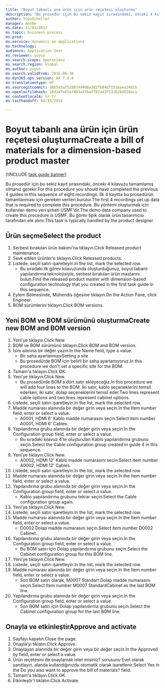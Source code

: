```yaml
--- 
title: "Boyut tabanlı ana ürün için ürün reçetesi oluşturma"
description: "Bu prosedür için bu sekiz kayıt sırasındaki, önceki 4 kılavuzu tamamlamış olmanız gerekir."
author: YuyuScheller
manager: AnnBe
ms.date: 11/03/2017
ms.topic: business-process
ms.prod: 
ms.service: dynamics-ax-applications
ms.technology: 
audience: Application User
ms.reviewer: yuyus
ms.search.scope: Operations
ms.search.region: Global
ms.author: yuyus
ms.search.validFrom: 2016-06-30
ms.dyn365.ops.version: AX 7.0.0
ms.translationtype: HT
ms.sourcegitcommit: a8b5a5af5108744406a3d2fb84d7151baea2481b
ms.openlocfilehash: 18324fe65a78b3a55baff82a43f5326204558aca
ms.contentlocale: tr-tr
ms.lasthandoff: 04/13/2018

---
```

# <a name="create-a-bill-of-materials-for-a-dimension-based-product-master"></a><span data-ttu-id="f5f16-103">Boyut tabanlı ana ürün için ürün reçetesi oluşturma</span><span class="sxs-lookup"><span data-stu-id="f5f16-103">Create a bill of materials for a dimension-based product master</span></span>

[!INCLUDE [task guide banner](../../includes/task-guide-banner.md)]

<span data-ttu-id="f5f16-104">Bu prosedür için bu sekiz kayıt sırasındaki, önceki 4 kılavuzu tamamlamış olmanız gerekir.</span><span class="sxs-lookup"><span data-stu-id="f5f16-104">For this procedure you should have completed the previous 4 guides in this sequence of eight recordings.</span></span> <span data-ttu-id="f5f16-105">İlk 4 kayıtta bu prosedürün tamamlanması için gereken verileri kurulur.</span><span class="sxs-lookup"><span data-stu-id="f5f16-105">The first 4 recordings set up data that is required to complete this procedure.</span></span> <span data-ttu-id="f5f16-106">Bu yöntemi oluşturmak için kullanılan demo veri şirketi USMF'dir.</span><span class="sxs-lookup"><span data-stu-id="f5f16-106">The demo data company used to create this procedure is USMF.</span></span> <span data-ttu-id="f5f16-107">Bu görev tipik olarak ürün tasarımcısı tarafından ele alınır.</span><span class="sxs-lookup"><span data-stu-id="f5f16-107">This task is typically handled by the product designer.</span></span>


## <a name="select-the-product"></a><span data-ttu-id="f5f16-108">Ürün seçme</span><span class="sxs-lookup"><span data-stu-id="f5f16-108">Select the product</span></span>
1. <span data-ttu-id="f5f16-109">Serbest bırakılan ürün bakımı'na tıklayın.</span><span class="sxs-lookup"><span data-stu-id="f5f16-109">Click Released product maintenance.</span></span>
2. <span data-ttu-id="f5f16-110">Sevk edilen ürünler'e tıklayın.</span><span class="sxs-lookup"><span data-stu-id="f5f16-110">Click Released products.</span></span>
3. <span data-ttu-id="f5f16-111">Listede, seçili satırı işaretleyin.</span><span class="sxs-lookup"><span data-stu-id="f5f16-111">In the list, mark the selected row.</span></span>
    * <span data-ttu-id="f5f16-112">Bu sıradaki ilk görev kılavuzunda oluşturduğunuz, boyut tabanlı yapılandırma teknolojisiyle, serbest bırakılan ürün mastarını bulun.</span><span class="sxs-lookup"><span data-stu-id="f5f16-112">Find the released product master with dimension-based configuration technology that you created in the first task guide in this sequence.</span></span>  
4. <span data-ttu-id="f5f16-113">Eylem Bölmesinde, Mühendis öğesine tıklayın.</span><span class="sxs-lookup"><span data-stu-id="f5f16-113">On the Action Pane, click Engineer.</span></span>
5. <span data-ttu-id="f5f16-114">BOM sürümlerini tıklayın.</span><span class="sxs-lookup"><span data-stu-id="f5f16-114">Click BOM versions.</span></span>

## <a name="create-new-bom-and-bom-version"></a><span data-ttu-id="f5f16-115">Yeni BOM ve BOM sürümünü oluşturma</span><span class="sxs-lookup"><span data-stu-id="f5f16-115">Create new BOM and BOM version</span></span>
1. <span data-ttu-id="f5f16-116">Yeni'ye tıklayın.</span><span class="sxs-lookup"><span data-stu-id="f5f16-116">Click New.</span></span>
2. <span data-ttu-id="f5f16-117">BOM ve BOM sürümünü tıklayın.</span><span class="sxs-lookup"><span data-stu-id="f5f16-117">Click BOM and BOM version.</span></span>
3. <span data-ttu-id="f5f16-118">İsim alanına bir değer yazın.</span><span class="sxs-lookup"><span data-stu-id="f5f16-118">In the Name field, type a value.</span></span>
    * <span data-ttu-id="f5f16-119">Bir saha ayarlanması</span><span class="sxs-lookup"><span data-stu-id="f5f16-119">Setting a site</span></span>  
    * <span data-ttu-id="f5f16-120">Bu prosedürde BOM için belirli bir saha ayarlamıyoruz.</span><span class="sxs-lookup"><span data-stu-id="f5f16-120">In this procedure we don't set a specific site for the BOM.</span></span>  
4. <span data-ttu-id="f5f16-121">Tamam'a tıklayın.</span><span class="sxs-lookup"><span data-stu-id="f5f16-121">Click OK.</span></span>
5. <span data-ttu-id="f5f16-122">Yeni'ye tıklayın.</span><span class="sxs-lookup"><span data-stu-id="f5f16-122">Click New.</span></span>
    * <span data-ttu-id="f5f16-123">Bu prosedürde BOM'a dört satır ekleyeceğiz.</span><span class="sxs-lookup"><span data-stu-id="f5f16-123">In this procedure we will add four lines to the BOM.</span></span> <span data-ttu-id="f5f16-124">İki satır, kablo seçeneklerini temsil ederken; iki satır, dolap seçeneklerini temsil eder.</span><span class="sxs-lookup"><span data-stu-id="f5f16-124">Two lines represent cable options and two lines represent cabinet options.</span></span>  
6. <span data-ttu-id="f5f16-125">Listede, seçili satırı işaretleyin.</span><span class="sxs-lookup"><span data-stu-id="f5f16-125">In the list, mark the selected row.</span></span>
7. <span data-ttu-id="f5f16-126">Madde numarası alanında bir değer girin veya seçin.</span><span class="sxs-lookup"><span data-stu-id="f5f16-126">In the Item number field, enter or select a value.</span></span>
    * <span data-ttu-id="f5f16-127">A0001, HDMI 6' Kablo madde numarasını seçin.</span><span class="sxs-lookup"><span data-stu-id="f5f16-127">Select item number A0001, HDMI 6' Cables.</span></span>  
8. <span data-ttu-id="f5f16-128">Yapılandırma grubu alanında bir değer girin veya seçin.</span><span class="sxs-lookup"><span data-stu-id="f5f16-128">In the Configuration group field, enter or select a value.</span></span>
    * <span data-ttu-id="f5f16-129">Bu sıradaki kılavuz 4'te oluşturulan Kablo yapılandırma grubunu seçin.</span><span class="sxs-lookup"><span data-stu-id="f5f16-129">Select the Cable configuration group created in guide 4 in this sequence.</span></span>  
9. <span data-ttu-id="f5f16-130">Yeni'ye tıklayın.</span><span class="sxs-lookup"><span data-stu-id="f5f16-130">Click New.</span></span>
    * <span data-ttu-id="f5f16-131">A0002, HDMI 12' Kablo madde numarasını seçin.</span><span class="sxs-lookup"><span data-stu-id="f5f16-131">Select item number A0002, HDMI 12' Cables.</span></span>  
10. <span data-ttu-id="f5f16-132">Listede, seçili satırı işaretleyin.</span><span class="sxs-lookup"><span data-stu-id="f5f16-132">In the list, mark the selected row.</span></span>
11. <span data-ttu-id="f5f16-133">Madde numarası alanında bir değer girin veya seçin.</span><span class="sxs-lookup"><span data-stu-id="f5f16-133">In the Item number field, enter or select a value.</span></span>
12. <span data-ttu-id="f5f16-134">Yapılandırma grubu alanında bir değer girin veya seçin.</span><span class="sxs-lookup"><span data-stu-id="f5f16-134">In the Configuration group field, enter or select a value.</span></span>
    * <span data-ttu-id="f5f16-135">Kablo yapılandırma grubunu tekrar seçin.</span><span class="sxs-lookup"><span data-stu-id="f5f16-135">Select the Cable configuration group again.</span></span>  
13. <span data-ttu-id="f5f16-136">Yeni'ye tıklayın.</span><span class="sxs-lookup"><span data-stu-id="f5f16-136">Click New.</span></span>
14. <span data-ttu-id="f5f16-137">Listede, seçili satırı işaretleyin.</span><span class="sxs-lookup"><span data-stu-id="f5f16-137">In the list, mark the selected row.</span></span>
15. <span data-ttu-id="f5f16-138">Madde numarası alanında bir değer girin veya seçin.</span><span class="sxs-lookup"><span data-stu-id="f5f16-138">In the Item number field, enter or select a value.</span></span>
    * <span data-ttu-id="f5f16-139">D0002 Dolap madde numarasını seçin.</span><span class="sxs-lookup"><span data-stu-id="f5f16-139">Select item number D0002 Cabinet.</span></span>  
16. <span data-ttu-id="f5f16-140">Yapılandırma grubu alanında bir değer girin veya seçin.</span><span class="sxs-lookup"><span data-stu-id="f5f16-140">In the Configuration group field, enter or select a value.</span></span>
    * <span data-ttu-id="f5f16-141">Bu BOM satırı için Dolap yapılandırma grubunu seçin.</span><span class="sxs-lookup"><span data-stu-id="f5f16-141">Select the Cabinet configuration group for this BOM line.</span></span>  
17. <span data-ttu-id="f5f16-142">Yeni'ye tıklayın.</span><span class="sxs-lookup"><span data-stu-id="f5f16-142">Click New.</span></span>
18. <span data-ttu-id="f5f16-143">Listede, seçili satırı işaretleyin.</span><span class="sxs-lookup"><span data-stu-id="f5f16-143">In the list, mark the selected row.</span></span>
19. <span data-ttu-id="f5f16-144">Madde numarası alanında bir değer girin veya seçin.</span><span class="sxs-lookup"><span data-stu-id="f5f16-144">In the Item number field, enter or select a value.</span></span>
    * <span data-ttu-id="f5f16-145">Son BOM satırı olarak, M0007 Standart Dolap madde numarasını seçin.</span><span class="sxs-lookup"><span data-stu-id="f5f16-145">Select Item number M0007 StandardCabinet as the last BOM line.</span></span>  
20. <span data-ttu-id="f5f16-146">Yapılandırma grubu alanında bir değer girin veya seçin.</span><span class="sxs-lookup"><span data-stu-id="f5f16-146">In the Configuration group field, enter or select a value.</span></span>
    * <span data-ttu-id="f5f16-147">Son BOM satırı için Dolap yapılandırma grubunu seçin.</span><span class="sxs-lookup"><span data-stu-id="f5f16-147">Select the Cabinet configuration group for the last BOM line.</span></span>  

## <a name="approve-and-activate"></a><span data-ttu-id="f5f16-148">Onayla ve etkinleştir</span><span class="sxs-lookup"><span data-stu-id="f5f16-148">Approve and activate</span></span>
1. <span data-ttu-id="f5f16-149">Sayfayı kapatın.</span><span class="sxs-lookup"><span data-stu-id="f5f16-149">Close the page.</span></span>
2. <span data-ttu-id="f5f16-150">Onayla’yı tıklatın.</span><span class="sxs-lookup"><span data-stu-id="f5f16-150">Click Approve.</span></span>
3. <span data-ttu-id="f5f16-151">Onaylayan alanında bir değer girin veya bir değer seçin.</span><span class="sxs-lookup"><span data-stu-id="f5f16-151">In the Approved by field, enter or select a value.</span></span>
4. <span data-ttu-id="f5f16-152">Ürün reçetesini de onaylamak ister misiniz? sorusunu Evet olarak yanıtlayın. alanda kullandığınızda otomatik olarak işaretlenir.</span><span class="sxs-lookup"><span data-stu-id="f5f16-152">Select Yes in the Do you also want to approve the bill of materials? field.</span></span>
5. <span data-ttu-id="f5f16-153">Tamam'a tıklayın.</span><span class="sxs-lookup"><span data-stu-id="f5f16-153">Click OK.</span></span>
6. <span data-ttu-id="f5f16-154">Etkinleştir'i tıklatın.</span><span class="sxs-lookup"><span data-stu-id="f5f16-154">Click Activate.</span></span>


